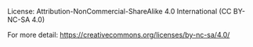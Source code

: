 License:
Attribution-NonCommercial-ShareAlike 4.0 International (CC BY-NC-SA 4.0)

For more detail:
https://creativecommons.org/licenses/by-nc-sa/4.0/
